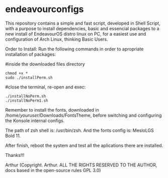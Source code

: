 # endeavourconfigs
This repository contains a simple and fast script, developed in Shell Script, with a purpose to install dependencies, basic and essencial packages to a new install of EndeavourOS distro linux on PC, for a easiest use and configuration of Arch Linux, thinking Basic Users.


Order to Install: Run the following commands in order to apropriate installation of packages:

  #inside the downloaded files directory

    chmod +x *
    sudo ./installPerm.sh

  #close the terminal, re-open and exec:

    ./installNoPerm.sh
    ./installNoPerm1.sh

  Remember to install the fonts, downloaded in /home/*youruser*/Downloads/FontsTheme, before switching and configuring the Konsole internal configs.

  The path of zsh shell is: /usr/bin/zsh.
  And the fonts config is: MesloLGS Bold 11.

  After finish, reboot the system and test all the aplications there are installed.

  Thanks!!!

  Arthur (Copyright. Arthur. ALL THE RIGHTS RESERVED TO THE AUTHOR, docs based in the open-source rules GPL 3.0)
